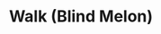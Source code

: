 ---
layout: post
title: Walk (Blind Melon)
description: Another Hundred Miles performing an acoustic cover of Blind Melon's "Walk" off their album "Soup."
artists: dan maynard, doug holmes
embed_player:
  type: youtube
  src: p-LlqyOF3HQ
---